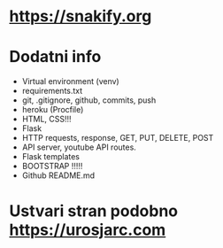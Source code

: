 # https://snakify.org

# Dodatni info

* Virtual environment (venv)
* requirements.txt
* git, .gitignore, github, commits, push
* heroku (Procfile)
* HTML, CSS!!!
* Flask
* HTTP requests, response, GET, PUT, DELETE, POST
* API server, youtube API routes.
* Flask templates
* BOOTSTRAP !!!!!
* Github README.md

# Ustvari stran podobno https://urosjarc.com

# 